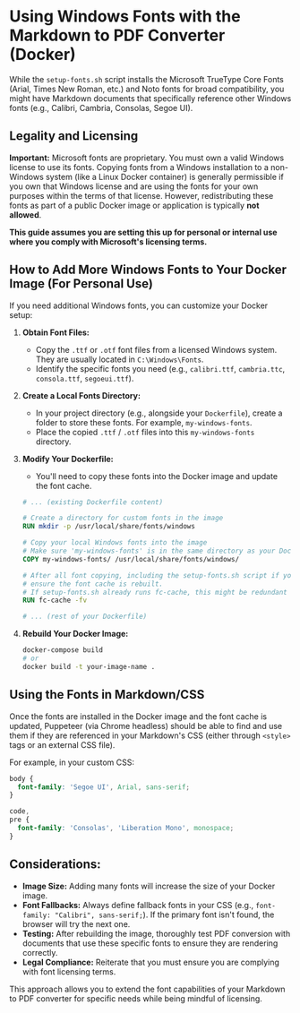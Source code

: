 # Using Windows Fonts with the Markdown to PDF Converter (Docker)

While the `setup-fonts.sh` script installs the Microsoft TrueType Core Fonts (Arial, Times New Roman, etc.) and Noto fonts for broad compatibility, you might have Markdown documents that specifically reference other Windows fonts (e.g., Calibri, Cambria, Consolas, Segoe UI).

## Legality and Licensing

**Important:** Microsoft fonts are proprietary. You must own a valid Windows license to use its fonts. Copying fonts from a Windows installation to a non-Windows system (like a Linux Docker container) is generally permissible if you own that Windows license and are using the fonts for your own purposes within the terms of that license. However, redistributing these fonts as part of a public Docker image or application is typically **not allowed**.

**This guide assumes you are setting this up for personal or internal use where you comply with Microsoft's licensing terms.**

## How to Add More Windows Fonts to Your Docker Image (For Personal Use)

If you need additional Windows fonts, you can customize your Docker setup:

1.  **Obtain Font Files:**

    - Copy the `.ttf` or `.otf` font files from a licensed Windows system. They are usually located in `C:\Windows\Fonts`.
    - Identify the specific fonts you need (e.g., `calibri.ttf`, `cambria.ttc`, `consola.ttf`, `segoeui.ttf`).

2.  **Create a Local Fonts Directory:**

    - In your project directory (e.g., alongside your `Dockerfile`), create a folder to store these fonts. For example, `my-windows-fonts`.
    - Place the copied `.ttf` / `.otf` files into this `my-windows-fonts` directory.

3.  **Modify Your Dockerfile:**

    - You'll need to copy these fonts into the Docker image and update the font cache.

    ```dockerfile
    # ... (existing Dockerfile content)

    # Create a directory for custom fonts in the image
    RUN mkdir -p /usr/local/share/fonts/windows

    # Copy your local Windows fonts into the image
    # Make sure 'my-windows-fonts' is in the same directory as your Dockerfile or adjust path
    COPY my-windows-fonts/ /usr/local/share/fonts/windows/

    # After all font copying, including the setup-fonts.sh script if you still use it,
    # ensure the font cache is rebuilt.
    # If setup-fonts.sh already runs fc-cache, this might be redundant or you can consolidate.
    RUN fc-cache -fv

    # ... (rest of your Dockerfile)
    ```

4.  **Rebuild Your Docker Image:**
    ```bash
    docker-compose build
    # or
    docker build -t your-image-name .
    ```

## Using the Fonts in Markdown/CSS

Once the fonts are installed in the Docker image and the font cache is updated, Puppeteer (via Chrome headless) should be able to find and use them if they are referenced in your Markdown's CSS (either through `<style>` tags or an external CSS file).

For example, in your custom CSS:

```css
body {
  font-family: 'Segoe UI', Arial, sans-serif;
}

code,
pre {
  font-family: 'Consolas', 'Liberation Mono', monospace;
}
```

## Considerations:

- **Image Size:** Adding many fonts will increase the size of your Docker image.
- **Font Fallbacks:** Always define fallback fonts in your CSS (e.g., `font-family: "Calibri", sans-serif;`). If the primary font isn't found, the browser will try the next one.
- **Testing:** After rebuilding the image, thoroughly test PDF conversion with documents that use these specific fonts to ensure they are rendering correctly.
- **Legal Compliance:** Reiterate that you must ensure you are complying with font licensing terms.

This approach allows you to extend the font capabilities of your Markdown to PDF converter for specific needs while being mindful of licensing.
